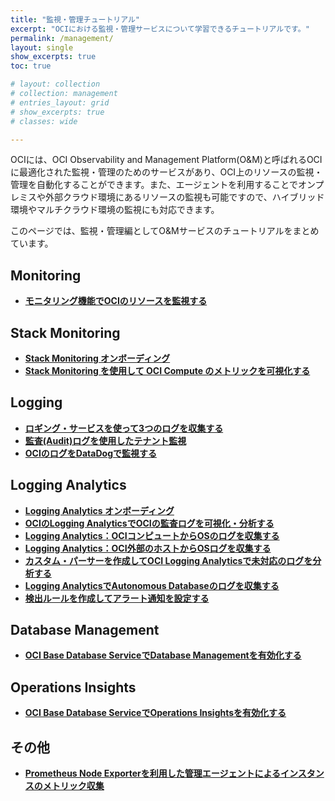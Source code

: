 ```yaml
---
title: "監視・管理チュートリアル"
excerpt: "OCIにおける監視・管理サービスについて学習できるチュートリアルです。"
permalink: /management/
layout: single
show_excerpts: true
toc: true

# layout: collection
# collection: management
# entries_layout: grid
# show_excerpts: true
# classes: wide

---
```


OCIには、OCI Observability and Management Platform(O&M)と呼ばれるOCIに最適化された監視・管理のためのサービスがあり、OCI上のリソースの監視・管理を自動化することができます。また、エージェントを利用することでオンプレミスや外部クラウド環境にあるリソースの監視も可能ですので、ハイブリッド環境やマルチクラウド環境の監視にも対応できます。

このページでは、監視・管理編としてO&Mサービスのチュートリアルをまとめています。

## Monitoring
+ **[モニタリング機能でOCIのリソースを監視する](https://oracle-japan.github.io/ocitutorials/intermediates/monitoring-resources/)**

## Stack Monitoring
+ **[Stack Monitoring オンボーディング](https://oracle-japan.github.io/ocitutorials/management/stack_monitoring_onboarding/)**
+ **[Stack Monitoring を使用して OCI Compute のメトリックを可視化する](https://oracle-japan.github.io/ocitutorials/management/stack_monitoring_install/)**

## Logging
+ **[ロギング・サービスを使って3つのログを収集する](https://oracle-japan.github.io/ocitutorials/intermediates/using-logging/)**
+ **[監査(Audit)ログを使用したテナント監視](https://oracle-japan.github.io/ocitutorials/intermediates/serviceconnecterhub/)**
+ **[OCIのログをDataDogで監視する](https://oracle-japan.github.io/ocitutorials/management/logging_datadog/)**

## Logging Analytics
+ **[Logging Analytics オンボーディング](https://oracle-japan.github.io/ocitutorials/management/logginganalytics_onboarding/)**
+ **[OCIのLogging AnalyticsでOCIの監査ログを可視化・分析する](https://oracle-japan.github.io/ocitutorials/management/audit-log-analytics/)**
+ **[Logging Analytics：OCIコンピュートからOSのログを収集する](https://oracle-japan.github.io/ocitutorials/management/logginganalytics_logcollection4ocivm/)**
+ **[Logging Analytics：OCI外部のホストからOSログを収集する](https://oracle-japan.github.io/ocitutorials/management/logginganalytics_logcollection4externalhost/)**
+ **[カスタム・パーサーを作成してOCI Logging Analyticsで未対応のログを分析する](https://oracle-japan.github.io/ocitutorials/management/logginganalytics_customparser/)**
+ **[Logging AnalyticsでAutonomous Databaseのログを収集する](https://oracle-japan.github.io/ocitutorials/management/logginganalytics_adb_log/)**
+ **[検出ルールを作成してアラート通知を設定する](https://oracle-japan.github.io/ocitutorials/management/logginganalytics_detect_rule/)**

## Database Management
+ **[OCI Base Database ServiceでDatabase Managementを有効化する](https://oracle-japan.github.io/ocitutorials/management/dbcs-database-management/)**

## Operations Insights
+ **[OCI Base Database ServiceでOperations Insightsを有効化する](https://oracle-japan.github.io/ocitutorials/management/dbcs_operations_insights/)**

## その他
+ **[Prometheus Node Exporterを利用した管理エージェントによるインスタンスのメトリック収集](https://oracle-japan.github.io/ocitutorials/management/monitoring_prometheus/)**

